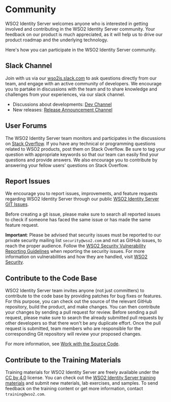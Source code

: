# Community

WSO2 Identity Server welcomes anyone who is interested in getting involved and contributing in the WSO2 Identity Server 
community. Your feedback on our product is much appreciated, as it will help us to drive our product roadmap and the 
underlying technology.

Here's how you can participate in the WSO2 Identity Server community.

## Slack Channel

Join with us via our [wso2is.slack.com](https://join.slack.com/t/wso2is/shared_invite/enQtNzk0MTI1OTg5NjM1LTllODZiMTYzMmY0YzljYjdhZGExZWVkZDUxOWVjZDJkZGIzNTE1NDllYWFhM2MyOGFjMDlkYzJjODJhOWQ4YjE) 
to ask questions directly from our team, and engage with an active community of developers. We encourage you to partake 
in discussions with the team and to share knowledge and challenges from your experiences, via our slack channel.

* Discussions about developments: [Dev Channel](https://wso2is.slack.com/messages/dev)
* New releases: [Release Announcement Channel](https://wso2is.slack.com/messages/releases)


## User Forums

The WSO2 Identity Server team monitors and participates in the discussions on [Stack Overflow](http://stackoverflow.com/questions/tagged/wso2is). 
If you have any technical or programming questions related to WSO2 products, post them on Stack Overflow. Be sure to tag 
your question with appropriate keywords so that our team can easily find your questions and provide answers. We also 
encourage you to contribute by answering your fellow users' questions on Stack Overflow.

## Report Issues

We encourage you to report issues, improvements, and feature requests regarding WSO2 Identity Server through our public 
[WSO2 Identity Server GIT Issues](https://github.com/wso2/product-is/issues).

Before creating a git issue, please make sure to search all reported issues to check if someone has faced the same issue 
or has made the same feature request.

**Important**: 
Please be advised that security issues must be reported to our private security mailing list `security@wso2.com` and not 
as GitHub issues, to reach the proper audience. 
Follow the [WSO2 Security Vulnerability Reporting  Guidelines](https://docs.wso2.com/display/Security/WSO2+Security+Vulnerability+Reporting+Guidelines) 
when reporting the security issues. For more information on vulnerabilities and how they are handled, visit 
[WSO2 Security](https://wso2.com/security).

## Contribute to the Code Base

WSO2 Identity Server team invites anyone (not just committers) to contribute to the code base by providing patches for 
bug fixes or features. For this purpose, you can check out the source of the relevant GitHub repository, build the product, 
and make changes. You can then contribute your changes by sending a pull request for review. Before sending a pull request, 
please make sure to search the already submitted pull requests by other developers so that there won't be any duplicate 
effort. Once the pull request is submitted, team members who are responsible for the corresponding Git repository will 
review your proposed changes. 

For more information, see [Work with the Source Code](../../extend/work-with-the-source-code/).

## Contribute to the Training Materials

Training materials for WSO2 Identity Server are freely available under the [CC by 4.0](https://creativecommons.org/licenses/by/4.0/) 
license. You can check out the [WSO2 Identity Server training materials](https://github.com/wso2/WSO2-Training) and 
submit new materials, lab exercises, and samples. To send feedback on the training content or get more information, 
contact `training@wso2.com`.
